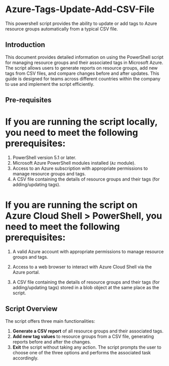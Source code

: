 # Azure-Tags-Update-Add-CSV-File
This powershell script provides the ability to update or add tags to Azure resource groups automatically from a typical CSV file.

## Introduction
This document provides detailed information on using the PowerShell script for managing resource groups and their associated tags in Microsoft Azure. The script allows users to generate reports on resource groups, add new tags from CSV files, and compare changes before and after updates. This guide is designed for teams across different countries within the company to use and implement the script efficiently.

## Pre-requisites
# If you are running the script locally, you need to meet the following prerequisites:
1. PowerShell version 5.1 or later.
2. Microsoft Azure PowerShell modules installed (`Az` module).
3. Access to an Azure subscription with appropriate permissions to manage resource groups and tags.
4. A CSV file containing the details of resource groups and their tags (for adding/updating tags).

# If you are running the script on Azure Cloud Shell > PowerShell, you need to meet the following prerequisites:
1.	A valid Azure account with appropriate permissions to manage resource groups and tags.
2.	Access to a web browser to interact with Azure Cloud Shell via the Azure portal.

3.	A CSV file containing the details of resource groups and their tags (for adding/updating tags) stored in a blob object at the same place as the script.


## Script Overview
The script offers three main functionalities:
1. **Generate a CSV report** of all resource groups and their associated tags.
2. **Add new tag values** to resource groups from a CSV file, generating reports before and after the changes.
3. **Exit** the script without taking any action.
The script prompts the user to choose one of the three options and performs the associated task accordingly.	

